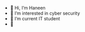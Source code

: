 - 👋 Hi, I’m Haneen
- 👀 I’m interested in cyber security
- 🌱 I’m current IT student
- 💞️ 

<!---
ITHaneenAlotiby/ITHaneenAlotiby is a ✨ special ✨ repository because its `README.md` (this file) appears on your GitHub profile.
You can click the Preview link to take a look at your changes.
--->
